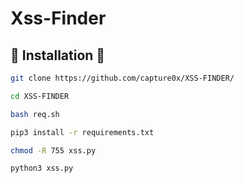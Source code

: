 # Xss-Finder


## 📀 Installation 📀


```bash
git clone https://github.com/capture0x/XSS-FINDER/

cd XSS-FINDER

bash req.sh

pip3 install -r requirements.txt

chmod -R 755 xss.py

python3 xss.py

```
